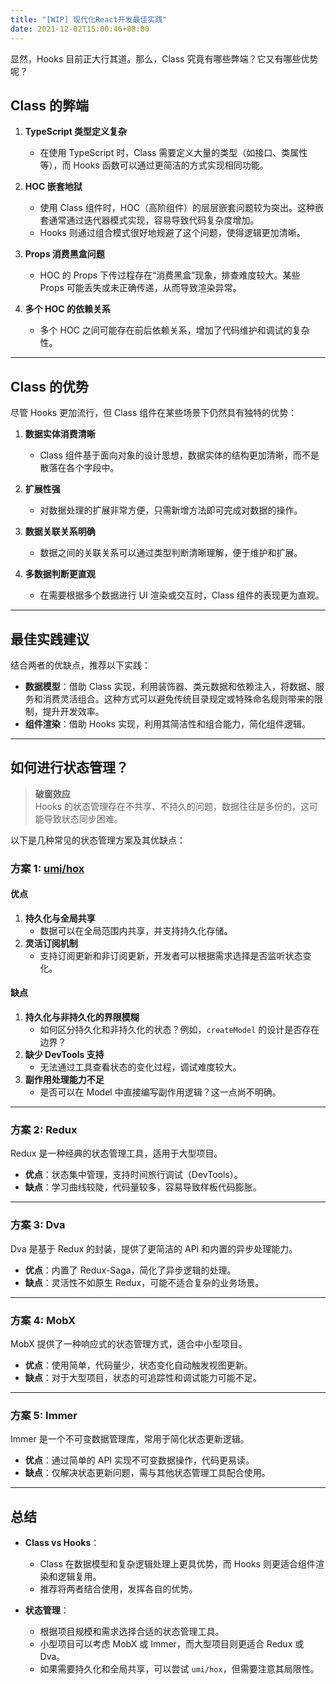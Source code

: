 ```yaml
---
title: "[WIP] 现代化React开发最佳实践"
date: 2021-12-02T15:00:46+08:00
---
```


显然，Hooks 目前正大行其道。那么，Class 究竟有哪些弊端？它又有哪些优势呢？

## **Class 的弊端**

1. **TypeScript 类型定义复杂**  
   - 在使用 TypeScript 时，Class 需要定义大量的类型（如接口、类属性等），而 Hooks 函数可以通过更简洁的方式实现相同功能。

2. **HOC 嵌套地狱**  
   - 使用 Class 组件时，HOC（高阶组件）的层层嵌套问题较为突出。这种嵌套通常通过迭代器模式实现，容易导致代码复杂度增加。  
   - Hooks 则通过组合模式很好地规避了这个问题，使得逻辑更加清晰。

3. **Props 消费黑盒问题**  
   - HOC 的 Props 下传过程存在“消费黑盒”现象，排查难度较大。某些 Props 可能丢失或未正确传递，从而导致渲染异常。

4. **多个 HOC 的依赖关系**  
   - 多个 HOC 之间可能存在前后依赖关系，增加了代码维护和调试的复杂性。

---

## **Class 的优势**

尽管 Hooks 更加流行，但 Class 组件在某些场景下仍然具有独特的优势：

1. **数据实体消费清晰**  
   - Class 组件基于面向对象的设计思想，数据实体的结构更加清晰，而不是散落在各个字段中。

2. **扩展性强**  
   - 对数据处理的扩展非常方便，只需新增方法即可完成对数据的操作。

3. **数据关联关系明确**  
   - 数据之间的关联关系可以通过类型判断清晰理解，便于维护和扩展。

4. **多数据判断更直观**  
   - 在需要根据多个数据进行 UI 渲染或交互时，Class 组件的表现更为直观。

---

## **最佳实践建议**

结合两者的优缺点，推荐以下实践：
- **数据模型**：借助 Class 实现，利用装饰器、类元数据和依赖注入，将数据、服务和消费灵活组合。这种方式可以避免传统目录规定或特殊命名规则带来的限制，提升开发效率。
- **组件渲染**：借助 Hooks 实现，利用其简洁性和组合能力，简化组件逻辑。

---

## **如何进行状态管理？**

> **破窗效应**  
> Hooks 的状态管理存在不共享、不持久的问题，数据往往是多份的，这可能导致状态同步困难。

以下是几种常见的状态管理方案及其优缺点：

### **方案 1: [umi/hox](https://github.com/umijs/hox)**

#### **优点**
1. **持久化与全局共享**  
   - 数据可以在全局范围内共享，并支持持久化存储。
2. **灵活订阅机制**  
   - 支持订阅更新和非订阅更新，开发者可以根据需求选择是否监听状态变化。

#### **缺点**
1. **持久化与非持久化的界限模糊**  
   - 如何区分持久化和非持久化的状态？例如，`createModel` 的设计是否存在边界？
2. **缺少 DevTools 支持**  
   - 无法通过工具查看状态的变化过程，调试难度较大。
3. **副作用处理能力不足**  
   - 是否可以在 Model 中直接编写副作用逻辑？这一点尚不明确。

---

### **方案 2: Redux**

Redux 是一种经典的状态管理工具，适用于大型项目。  
- **优点**：状态集中管理，支持时间旅行调试（DevTools）。  
- **缺点**：学习曲线较陡，代码量较多，容易导致样板代码膨胀。

---

### **方案 3: Dva**

Dva 是基于 Redux 的封装，提供了更简洁的 API 和内置的异步处理能力。  
- **优点**：内置了 Redux-Saga，简化了异步逻辑的处理。  
- **缺点**：灵活性不如原生 Redux，可能不适合复杂的业务场景。

---

### **方案 4: MobX**

MobX 提供了一种响应式的状态管理方式，适合中小型项目。  
- **优点**：使用简单，代码量少，状态变化自动触发视图更新。  
- **缺点**：对于大型项目，状态的可追踪性和调试能力可能不足。

---

### **方案 5: Immer**

Immer 是一个不可变数据管理库，常用于简化状态更新逻辑。  
- **优点**：通过简单的 API 实现不可变数据操作，代码更易读。  
- **缺点**：仅解决状态更新问题，需与其他状态管理工具配合使用。

---

## **总结**

- **Class vs Hooks**：  
  - Class 在数据模型和复杂逻辑处理上更具优势，而 Hooks 则更适合组件渲染和逻辑复用。  
  - 推荐将两者结合使用，发挥各自的优势。

- **状态管理**：  
  - 根据项目规模和需求选择合适的状态管理工具。  
  - 小型项目可以考虑 MobX 或 Immer，而大型项目则更适合 Redux 或 Dva。  
  - 如果需要持久化和全局共享，可以尝试 `umi/hox`，但需要注意其局限性。
